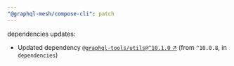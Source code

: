 ```yaml
---
"@graphql-mesh/compose-cli": patch
---
```

dependencies updates:
  - Updated dependency [`@graphql-tools/utils@^10.1.0` ↗︎](https://www.npmjs.com/package/@graphql-tools/utils/v/10.1.0) (from `^10.0.8`, in `dependencies`)
